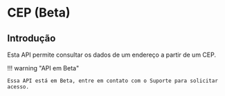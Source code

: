 # CEP (Beta)

## Introdução

Esta API permite consultar os dados de um endereço a partir de um CEP.

!!! warning "API em Beta"

    Essa API está em Beta, entre em contato com o Suporte para solicitar acesso.
